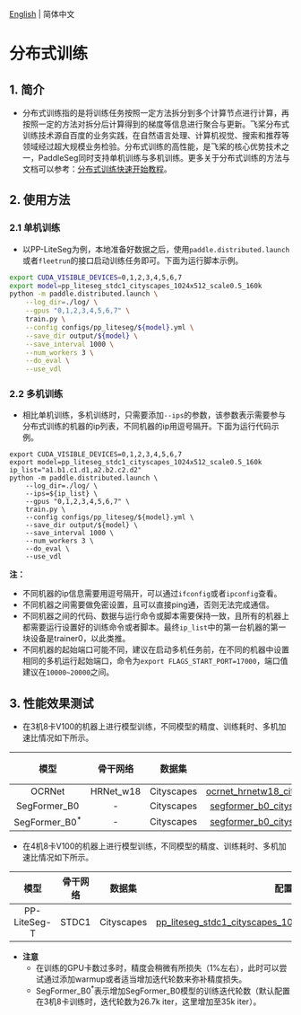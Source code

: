 [English](distributed_train.md) | 简体中文


# 分布式训练

## 1. 简介

* 分布式训练指的是将训练任务按照一定方法拆分到多个计算节点进行计算，再按照一定的方法对拆分后计算得到的梯度等信息进行聚合与更新。飞桨分布式训练技术源自百度的业务实践，在自然语言处理、计算机视觉、搜索和推荐等领域经过超大规模业务检验。分布式训练的高性能，是飞桨的核心优势技术之一，PaddleSeg同时支持单机训练与多机训练。更多关于分布式训练的方法与文档可以参考：[分布式训练快速开始教程](https://fleet-x.readthedocs.io/en/latest/paddle_fleet_rst/parameter_server/ps_quick_start.html)。

## 2. 使用方法

### 2.1 单机训练

* 以PP-LiteSeg为例，本地准备好数据之后，使用`paddle.distributed.launch`或者`fleetrun`的接口启动训练任务即可。下面为运行脚本示例。

```bash
export CUDA_VISIBLE_DEVICES=0,1,2,3,4,5,6,7
export model=pp_liteseg_stdc1_cityscapes_1024x512_scale0.5_160k
python -m paddle.distributed.launch \
    --log_dir=./log/ \
    --gpus "0,1,2,3,4,5,6,7" \
    train.py \
    --config configs/pp_liteseg/${model}.yml \
    --save_dir output/${model} \
    --save_interval 1000 \
    --num_workers 3 \
    --do_eval \
    --use_vdl
```

### 2.2 多机训练

* 相比单机训练，多机训练时，只需要添加`--ips`的参数，该参数表示需要参与分布式训练的机器的ip列表，不同机器的ip用逗号隔开。下面为运行代码示例。

```shell
export CUDA_VISIBLE_DEVICES=0,1,2,3,4,5,6,7
export model=pp_liteseg_stdc1_cityscapes_1024x512_scale0.5_160k
ip_list="a1.b1.c1.d1,a2.b2.c2.d2"
python -m paddle.distributed.launch \
    --log_dir=./log/ \
    --ips=${ip_list} \
    --gpus "0,1,2,3,4,5,6,7" \
    train.py \
    --config configs/pp_liteseg/${model}.yml \
    --save_dir output/${model} \
    --save_interval 1000 \
    --num_workers 3 \
    --do_eval \
    --use_vdl
```

**注：**

* 不同机器的ip信息需要用逗号隔开，可以通过`ifconfig`或者`ipconfig`查看。
* 不同机器之间需要做免密设置，且可以直接ping通，否则无法完成通信。
* 不同机器之间的代码、数据与运行命令或脚本需要保持一致，且所有的机器上都需要运行设置好的训练命令或者脚本。最终`ip_list`中的第一台机器的第一块设备是trainer0，以此类推。
* 不同机器的起始端口可能不同，建议在启动多机任务前，在不同的机器中设置相同的多机运行起始端口，命令为`export FLAGS_START_PORT=17000`，端口值建议在`10000~20000`之间。


## 3. 性能效果测试

* 在3机8卡V100的机器上进行模型训练，不同模型的精度、训练耗时、多机加速比情况如下所示。

| 模型    | 骨干网络 | 数据集 | 配置   | 单机8卡耗时/精度 | 3机8卡耗时/精度 | 加速比  |
|:---------:|:--------:|:--------:|:--------:|:--------:|:--------:|:------:|
|  OCRNet | HRNet_w18 | Cityscapes | [ocrnet_hrnetw18_cityscapes_1024x512_160k.yml](../../configs/ocrnet/ocrnet_hrnetw18_cityscapes_1024x512_160k.yml)  | 8.9h/80.91% | 5.33h/80.13%  | **1.88** |
|  SegFormer_B0 | - | Cityscapes | [segformer_b0_cityscapes_1024x1024_160k.yml](../../configs/segformer/segformer_b0_cityscapes_1024x1024_160k.yml)  | 5.61h/76.73% | 2.6h/75.86%  | **2.15** |
|  SegFormer_B0<sup>*</sup> | - | Cityscapes | [segformer_b0_cityscapes_1024x1024_160k.yml](../../configs/segformer/segformer_b0_cityscapes_1024x1024_160k.yml)  | 5.61h/76.73% | 3.5h/76.48%  | **1.60** |


* 在4机8卡V100的机器上进行模型训练，不同模型的精度、训练耗时、多机加速比情况如下所示。

| 模型    | 骨干网络 | 数据集 | 配置   | 单机8卡耗时/精度 | 4机8卡耗时/精度 | 加速比  |
|:---------:|:--------:|:--------:|:--------:|:--------:|:--------:|:------:|
|  PP-LiteSeg-T  | STDC1 | Cityscapes | [pp_liteseg_stdc1_cityscapes_1024x512_scale0.5_160k.yml](../../configs/pp_liteseg/pp_liteseg_stdc1_cityscapes_1024x512_scale0.5_160k.yml)  | 7.58h/73.05% | 2.5h/72.43%%  | **3.03** |


* **注意**
    * 在训练的GPU卡数过多时，精度会稍微有所损失（1%左右），此时可以尝试通过添加warmup或者适当增加迭代轮数来弥补精度损失。
    * SegFormer_B0<sup>*</sup>表示增加SegFormer_B0模型的训练迭代轮数（默认配置在3机8卡训练时，迭代轮数为26.7k iter，这里增加至35k iter）。
